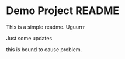# Demo Project README
This is a simple readme.
Uguurrr

Just some updates

this is bound to cause problem.